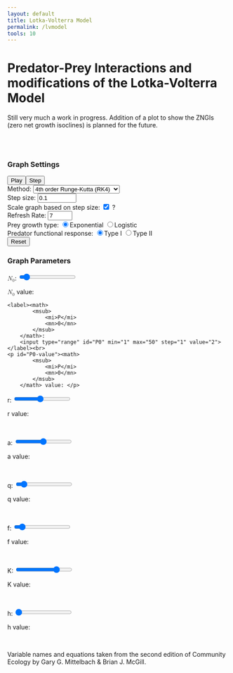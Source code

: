 ```yaml
---
layout: default
title: Lotka-Volterra Model
permalink: /lvmodel
tools: 10
---
```



<script defer src="/assets/scripts/graph.js"></script>
<script defer src="/assets/scripts/lotkaVolterraModel.js"></script>

# Predator-Prey Interactions and modifications of the Lotka-Volterra Model

Still very much a work in progress. Addition of a plot to show the ZNGIs (zero net growth isoclines) is planned for the future.

<br>
<div class="graph panel" >
    <canvas class="graph" id="timeGraph" height=400 width=610></canvas><br>
    <canvas class="graph" id="slopeGraph" height=400 width=610></canvas>
</div>

<div class="panel" style="min-width:300px;">
    <h3 class="header">Graph Settings</h3>
    <button class = "btn btn-submit" id="play">Play</button><button class = "btn btn-submit" id="step">Step</button><br>
    <label>Method: <select id="method">
            <option value="euler">Euler's method (RK1)</option>
            <option value="rk2">2nd order Runge-Kutta (RK2)</option>
            <option selected value="rk4">4th order Runge-Kutta (RK4)</option>
        </select></label><br>
    <label>Step size: <input id="step-size" type="number" min=".001" max="10" step="0.01" value="0.1"></label><br>
    <label>Scale graph based on step size: <input id="step-scaling" type="checkbox" checked> <span class = "descriptor" hover-text = "When checked, the graph will increment by step size for each pixel of the graph, so a larger step size would cause the graph to be horizontally compressed and a smaller step size would cause horizontal stretching. When unchecked, this no longer applies, and each pixel will always correspond to 0.1 units of time. Therefore, if the step size is 0.01, the program will do 10 consecutive approximations to find each pixel.">?</span> </label><br>
    <label>Refresh Rate: <input id="refresh-rate" type="number" min="1" max="50" step="1" value="7"></label><br>
    <label for="prey">Prey growth type: </label>
    <label><input class="prey-growth" type="radio" checked name="prey" value="Exponential">Exponential</label>
    <label><input class="prey-growth" type="radio" name="prey" value="Logistic">Logistic</label>
    <br>
    <label for="predator">Predator functional response: </label>
    <label><input class="predator-func-response" type="radio" checked name="predator" value="t1">Type I</label>
    <label><input class="predator-func-response" type="radio" name="predator" value="t2">Type II</label>
    <br>
    <button class = "btn btn-submit x-small" id="reset">Reset</button>
    <h3 class="header" id="expParams">Graph Parameters</h3>
    <label><math>
        <msub>
            <mi>N</mi>
            <mn>0</mn>
        </msub>
    </math>:
    <input type="range" id="N0" min="1" max="50" step="1" value="5"></label><br>

<p id="N0-value"><math>
        <msub>
            <mi>N</mi>
            <mn>0</mn>
        </msub>
    </math> value: </p>
    
    <label><math>
            <msub>
                <mi>P</mi>
                <mn>0</mn>
            </msub>
        </math>:
        <input type="range" id="P0" min="1" max="50" step="1" value="2"></label><br>
    <p id="P0-value"><math>
            <msub>
                <mi>P</mi>
                <mn>0</mn>
            </msub>
        </math> value: </p>

<label id="r-label">r: <input type="range" id="r" min=".1" max="2.5" step=".01" value="1.2"><br>
    <p id="r-value">r value: </p>
</label><br>

<label id="a-label">a: <input type="range" id="a" min="0" max="1" step=".01" value=".5"><br>
    <p id="a-value">a value: </p>
</label><br>

<label id="q-label">q: <input type="range" id="q" min="0" max="1" step=".01" value=".1"><br>
    <p id="q-value">q value: </p>
</label><br>

<label id="f-label">f: <input type="range" id="f" min="0" max="1" step=".01" value=".1"><br>
    <p id="f-value">f value: </p>
</label><br>

<label id="K-label">K: <input type="range" id="K" min="1" max="100" step="1" value="75"><br>
    <p id="K-value">K value: </p>
</label><br>

<label id="h-label">h: <input type="range" id="h" min="0" max="1" step=".01" value="0"><br>
    <p id="h-value">h value: </p>
</label><br>
</div>


Variable names and equations taken from the second edition of Community Ecology by Gary G. Mittelbach & Brian J. McGill. 

